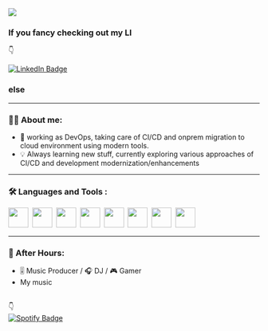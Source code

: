 <img src="https://media.giphy.com/media/xTiIzJSKB4l7xTouE8/giphy.gif"/>

### If you fancy checking out my LI
👇

<div id="badges">
  <a href="https://www.linkedin.com/in/michal-radziwanowski/">
    <img src="https://img.shields.io/badge/LinkedIn-blue?style=for-the-badge&logo=linkedin&logoColor=white" alt="LinkedIn Badge"/>
  </a>
</div>

### else

---

### :man_technologist: About me:


- :briefcase: working as DevOps, taking care of CI/CD and onprem migration to cloud environment using modern tools.
- :bulb: Always learning new stuff, currently exploring various approaches of CI/CD and development modernization/enhancements

---
### :hammer_and_wrench: Languages and Tools :

<div>
  <img src="https://cdn.jsdelivr.net/gh/devicons/devicon/icons/docker/docker-plain-wordmark.svg" width="40" height="40"/>&nbsp;
  <img src="https://cdn.jsdelivr.net/gh/devicons/devicon/icons/kubernetes/kubernetes-plain-wordmark.svg" width="40" height="40"/>&nbsp;
  <img src="https://cdn.jsdelivr.net/gh/devicons/devicon/icons/azure/azure-original-wordmark.svg" width="40" height="40"/>&nbsp;
  <img src="https://cdn.jsdelivr.net/gh/devicons/devicon/icons/googlecloud/googlecloud-original-wordmark.svg" width="40" height="40"/>&nbsp;
  <img src="https://cdn.jsdelivr.net/gh/devicons/devicon/icons/ansible/ansible-original-wordmark.svg" width="40" height="40"/>&nbsp;
  <img src="https://cdn.jsdelivr.net/gh/devicons/devicon/icons/python/python-original-wordmark.svg" width="40" height="40"/>&nbsp;
  <img src="https://cdn.jsdelivr.net/gh/devicons/devicon/icons/nginx/nginx-original.svg" width="40" height="40"/>&nbsp;
  <img src="https://cdn.jsdelivr.net/gh/devicons/devicon/icons/vscode/vscode-original.svg" width="40" height="40"/>&nbsp;          
<div/>
  
---
### :large_orange_diamond: After Hours:

- :level_slider: Music Producer / :headphones: DJ / :video_game: Gamer
- My music
<br/>
👇
<div id="badges_freetime">
             <a href="">
              <img src="https://img.shields.io/badge/Spotify-1ED760?&style=for-the-badge&logo=spotify&logoColor=white" alt="Spotify Badge"/>
             </a>
</div>
